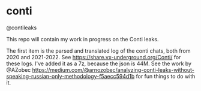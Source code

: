 # conti
@contileaks 

This repo will contain my work in progress on the Conti leaks.

The first item is the parsed and translated log of the conti chats, both from 2020 and 2021-2022.
See https://share.vx-underground.org/Conti/ for these logs.
I've added it as a 7z, because the json is 44M.
See the work by @AZobec https://medium.com/@arnozobec/analyzing-conti-leaks-without-speaking-russian-only-methodology-f5aecc594d1b for fun things to do with it.
